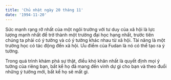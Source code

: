 ```yaml
---
title: 'Chủ nhật ngày 20 tháng 11'
date: '1994-11-20'
---
```


Sức mạnh rạng rỡ nhất của một ngôi trường với tư duy của xã hội là lực lượng mạnh nhất để trở thành một trường đại học hạng nhất, trước tiên chúng ta phải có ý tưởng và có ý tưởng khác nhau từ xã hội. Tài năng là một trường học có tác động đến xã hội. Ưu điểm của Fudan là nó có thể tạo ra ý tưởng.

Trong quá trình khám phá sự thật, điều khó khăn nhất là quyết định mọi ý tưởng của riêng bạn, bất kể họ đã mang đến vinh dự gì cho bạn và theo đuổi những ý tưởng mới, bất kể họ sẽ mất gì.

